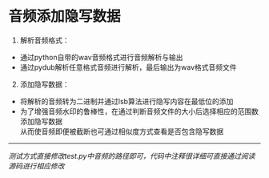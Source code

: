 # 音频添加隐写数据
1. 解析音频格式：</br>
  * 通过python自带的wav音频格式进行音频解析与输出</br>
  * 通过pydub解析任意格式音频进行解析，最后输出为wav格式音频文件</br>
2. 添加隐写数据：</br>
  * 将解析的音频转为二进制并通过lsb算法进行隐写内容在最低位的添加</br>
  * 为了增强音频水印的鲁棒性，在通过判断音频文件的大小后选择相应的范围数添加隐写数据</br>
      从而使音频即便被截断也可通过相似度方式查看是否包含隐写数据</br>
*** 
 *测试方式直接修改test.py中音频的路径即可，代码中注释很详细可直接通过阅读源码进行相应修改*
